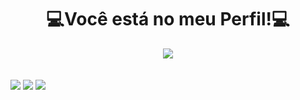 <h1 align="center">💻Você está no meu Perfil!💻</h1>
<div align="center">
<img src="https://user-images.githubusercontent.com/92236780/181114716-1f8e5e3c-526f-47a1-87a4-60188e59b2ef.gif">
</div>
<br><br>
<a href="https://twitter.com/RbmrJnr"><img src="https://user-images.githubusercontent.com/92236780/181343915-cbee467b-37c3-40bd-8a96-64eca19c5c85.png"></a>
<a href="https://www.instagram.com/ribamar_jnr/"><img src="https://user-images.githubusercontent.com/92236780/181343908-c025f9b5-a270-4528-85e1-4ddea1de0c61.png"></a>
<a href="https://www.youtube.com/channel/UCC6Xl-ke8TGejnse9X9sD2g"><img src="https://user-images.githubusercontent.com/92236780/181343918-be0bc92d-14a5-4e94-8c2a-2f31e92beaab.png"></a>
